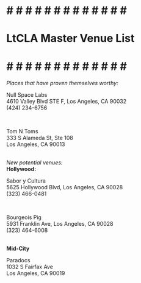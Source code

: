 # # # # # # # # # # # # # # #
#  LtCLA Master Venue List  #
# # # # # # # # # # # # # # #

<em>Places that have proven themselves worthy:</em>
<br>
<p>Null Space Labs <br>
4610 Valley Blvd STE F, Los Angeles, CA 90032 <br>
(424) 234-6756</p>
<br>
<p>Tom N Toms <br>
333 S Alameda St, Ste 108<br>
Los Angeles, CA 90013</p>
<br>
<em>New potential venues:</em>
<br>
<b>Hollywood:</b>
<br>
<p>Sabor y Cultura <br>
5625 Hollywood Blvd, Los Angeles, CA 90028 <br>
(323) 466-0481</p>
<br>
<p>Bourgeois Pig <br>
5931 Franklin Ave, Los Angeles, CA 90028 <br>
(323) 464-6008</p>
<br>
<b>Mid-City</b>
<br>

<p>Paradocs<br>
1032 S Fairfax Ave<br>
Los Angeles, CA 90019</p>

